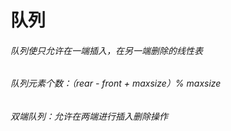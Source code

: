 # 队列
<h6>队列使只允许在一端插入，在另一端删除的线性表</h6>
<h6>队列元素个数：（rear - front + maxsize）% maxsize</h6>
<h6>双端队列：允许在两端进行插入删除操作</h6>